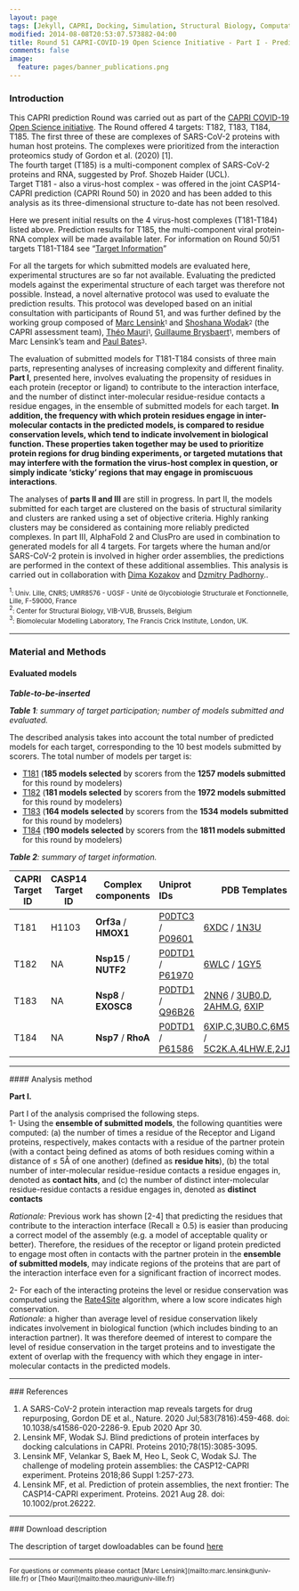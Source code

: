 ```yaml
---
layout: page
tags: [Jekyll, CAPRI, Docking, Simulation, Structural Biology, Computational Biology, Modelling, Protein Structure]
modified: 2014-08-08T20:53:07.573882-04:00
title: Round 51 CAPRI-COVID-19 Open Science Initiative - Part I - Prediction result summary, version November 2021
comments: false
image:
  feature: pages/banner_publications.png
---
```

### Introduction
This CAPRI prediction Round was carried out as part of the [CAPRI COVID-19 Open Science initiative](https://www.ebi.ac.uk/pdbe/complex-pred/capri/round/51/). The Round offered 4 targets: T182, T183, T184, T185. The first three of these are complexes of SARS-CoV-2 proteins with human host proteins. The complexes were prioritized from the interaction proteomics study of Gordon et al. (2020) [1].  
The fourth target (T185) is a multi-component complex of SARS-CoV-2 proteins and RNA, suggested by Prof. Shozeb Haider (UCL).  
Target T181 - also a virus-host complex - was offered in the joint CASP14-CAPRI prediction (CAPRI Round 50) in 2020 and has been added to this analysis as its three-dimensional structure to-date has not been resolved.


Here we present initial results on the 4 virus-host complexes (T181-T184) listed above. Prediction results for T185, the multi-component viral protein-RNA complex will be made available later. For information on Round 50/51 targets T181-T184 see “[Target Information](/capri-covid/target-descriptions)”


For all the targets for which submitted models are evaluated here, experimental structures are so far not available. Evaluating the predicted models against the experimental structure of each target was therefore not possible. Instead, a novel alternative protocol was used to evaluate the prediction results. This protocol was developed based on an initial consultation with participants of Round 51, and was further defined by the working group composed of
[Marc Lensink](mailto:marc.lensink@univ-lille.fr)<sup><sub>1</sub></sup> and [Shoshana Wodak](mailto:shoshana.wodak@gmail.com)<sup><sub>2</sub></sup> (the CAPRI assessment team), [Théo Mauri](mailto:theo.mauri@univ-lille.fr)<sup><sub>1</sub></sup>, [Guillaume Brysbaert](mailto:guillaume.brysbaert@univ-lille.fr)<sup><sub>1</sub></sup>, members of Marc Lensink’s team and [Paul Bates](mailto:paul.bates@crick.ac.uk)<sup><sub>3</sub></sup>.


The evaluation of submitted models for T181-T184 consists of three main parts, representing analyses of increasing complexity and different finality. **Part I**, presented here, involves evaluating the propensity of residues in each protein (receptor or ligand) to contribute to the interaction interface, and the number of distinct inter-molecular residue-residue contacts a residue engages, in the ensemble of submitted models for each target. **In addition, the frequency with which protein residues engage in inter-molecular contacts in the predicted models, is compared to residue conservation levels, which tend to indicate involvement in biological function. These properties taken together may be used to prioritize protein regions for drug binding experiments, or targeted mutations that may interfere with the formation the virus-host complex in question, or simply indicate ‘sticky’ regions that may engage in promiscuous interactions**.


The analyses of **parts II and III** are still in progress. In part II, the models submitted for each target are clustered on the basis of structural similarity and clusters are ranked using a set of objective criteria. Highly ranking clusters may be considered as containing more reliably predicted complexes.  In part III, AlphaFold 2 and ClusPro are used in combination to generated models for all 4 targets. For targets where the human and/or SARS-CoV-2 protein is involved in higher order assemblies, the predictions are performed in the context of these additional assemblies. This analysis is carried out in collaboration with [Dima Kozakov](mailto:midas@laufercenter.org) and [Dzmitry Padhorny](mailto:dnpodgorny@gmail.com)..


<sup><sub>1</sub></sup><sub>: Univ. Lille, CNRS; UMR8576 - UGSF - Unité de Glycobiologie Structurale et Fonctionnelle, Lille, F-59000, France</sub>  
<sup><sub>2</sub></sup><sub>: Center for Structural Biology, VIB-VUB, Brussels, Belgium</sub>  
<sup><sub>3</sub></sup><sub>: Biomolecular Modelling Laboratory, The Francis Crick Institute, London, UK.</sub>
<hr>

### Material and Methods

#### Evaluated models

*__Table-to-be-inserted__*

*__Table 1__: summary of target participation; number of models submitted and evaluated.*

The described analysis takes into account the total number of predicted models for each target, corresponding to the 10 best models submitted by scorers. The total number of models per target is:
* [T181](/capri-covid/T181/T181-index) (**185 models selected** by scorers from the **1257 models submitted** for this round by modelers)
* [T182](/capri-covid/T182/T182-index) (**181 models selected** by scorers from the **1972 models submitted** for this round by modelers)
* [T183](/capri-covid/T183/T183-index) (**164 models selected** by scorers from the **1534 models submitted** for this round by modelers)
* [T184](/capri-covid/T184/T184-index) (**190 models selected** by scorers from the **1811 models submitted** for this round by modelers)


*__Table 2__: summary of target information.*


| CAPRI Target ID| CASP14 Target ID| Complex components| Uniprot IDs| PDB Templates|
|---|---|---|:--|---|
| T181| H1103| **Orf3a** / **HMOX1**| [P0DTC3](https://www.uniprot.org/uniprot/P0DTC3) / [P09601](https://www.uniprot.org/uniprot/P09601)| [6XDC](https://www.ebi.ac.uk/pdbe/entry/pdb/6xdc) / [1N3U](https://www.ebi.ac.uk/pdbe/entry/pdb/1n3u)|
| T182| NA| **Nsp15** / **NUTF2**| [P0DTD1](https://www.uniprot.org/uniprot/P0DTD1) / [P61970](https://www.uniprot.org/uniprot/P61970)| [6WLC](https://www.ebi.ac.uk/pdbe/entry/pdb/6WLC) / [1GY5](https://www.ebi.ac.uk/pdbe/entry/pdb/1gy5)|
| T183| NA| **Nsp8** / **EXOSC8**| [P0DTD1](https://www.uniprot.org/uniprot/P0DTD1) / [Q96B26](https://www.uniprot.org/uniprot/Q96B26)| [2NN6](https://www.ebi.ac.uk/pdbe/entry/pdb/2nn6) / [3UB0.D](https://www.ebi.ac.uk/pdbe/entry/pdb/3ub0), [2AHM.G](https://www.ebi.ac.uk/pdbe/entry/pdb/2ahm), [6XIP](https://www.ebi.ac.uk/pdbe/entry/pdb/6xip)|
| T184| NA| **Nsp7** / **RhoA**|[P0DTD1](https://www.uniprot.org/uniprot/P0DTD1) / [P61586](https://www.uniprot.org/uniprot/P61586)| [6XIP.C](https://www.ebi.ac.uk/pdbe/entry/pdb/6xip),[3UB0.C](https://www.ebi.ac.uk/pdbe/entry/pdb/3ub0),[6M5I.A](https://www.ebi.ac.uk/pdbe/entry/pdb/6m5i) / [5C2K.A](https://www.ebi.ac.uk/pdbe/entry/pdb/5c2k),[4LHW.E](https://www.ebi.ac.uk/pdbe/entry/pdb/4lhw),[2J1L.A](https://www.ebi.ac.uk/pdbe/entry/pdb/2j1l)|


<hr>
#### Analysis method

**Part I.**

Part I of the analysis comprised the following steps.  
1- Using the **ensemble of submitted models**, the following quantities were computed: (a) the number of times a residue of the Receptor and Ligand proteins, respectively, makes contacts with a residue of the partner protein (with a contact being defined as atoms of both residues coming within a distance of ≤ 5Å of one another)  (defined as **residue hits**), (b) the total number of inter-molecular residue-residue contacts a residue engages in, denoted as **contact hits**, and (c) the number of distinct inter-molecular residue-residue contacts a residue engages in, denoted as **distinct contacts**

*Rationale:* Previous work has shown [2-4] that predicting the residues that contribute to the interaction interface (Recall ≥ 0.5) is easier than producing a correct model
of the assembly (e.g. a model of acceptable quality or better). Therefore, the residues of the receptor or ligand protein predicted to engage most often in contacts with the partner protein in the **ensemble of submitted models**, may indicate regions of the proteins that are part of the interaction interface even for a significant fraction of incorrect modes. 

2- For each of the interacting proteins the level or residue conservation was computed using the [Rate4Site](https://www.tau.ac.il/~itaymay/cp/rate4site.html) algorithm, where a low score indicates high conservation.  
*Rationale:*  a higher than average level of residue conservation likely indicates involvement in biological function (which includes binding to an interaction partner). It was therefore deemed of interest to compare the level of residue conservation in the target proteins and to investigate the extent of overlap with the frequency with which they engage in inter-molecular contacts in the predicted models.



<hr>
### References

1. A SARS-CoV-2 protein interaction map reveals targets for drug repurposing, Gordon DE et al., Nature. 2020 Jul;583(7816):459-468. doi: 10.1038/s41586-020-2286-9. Epub 2020 Apr 30.
2. Lensink MF, Wodak SJ. Blind predictions of protein interfaces by docking calculations in CAPRI. Proteins 2010;78(15):3085-3095.
3. Lensink MF, Velankar S, Baek M, Heo L, Seok C, Wodak SJ. The challenge of modeling protein assemblies: the CASP12-CAPRI experiment. Proteins 2018;86 Suppl 1:257-273.
4. Lensink MF, et al. Prediction of protein assemblies, the next frontier: The CASP14-CAPRI experiment. Proteins. 2021 Aug 28. doi: 10.1002/prot.26222.

<hr>
### Download description

The description of target dowloadables can be found [here](/capri-covid/downloadable-description)

<hr>
<sub>For questions or comments please contact [Marc Lensink](mailto:marc.lensink@univ-lille.fr) or [Théo Mauri](mailto:theo.mauri@univ-lille.fr)</sub>
